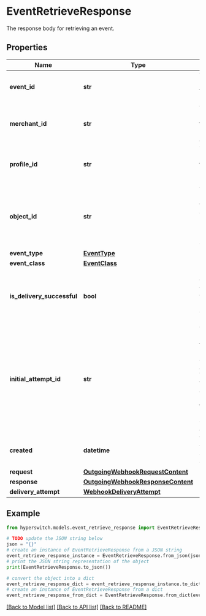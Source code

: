 # EventRetrieveResponse

The response body for retrieving an event.

## Properties

Name | Type | Description | Notes
------------ | ------------- | ------------- | -------------
**event_id** | **str** | The identifier for the Event. | 
**merchant_id** | **str** | The identifier for the Merchant Account. | 
**profile_id** | **str** | The identifier for the Business Profile. | 
**object_id** | **str** | The identifier for the object (Payment Intent ID, Refund ID, etc.) | 
**event_type** | [**EventType**](EventType.md) |  | 
**event_class** | [**EventClass**](EventClass.md) |  | 
**is_delivery_successful** | **bool** | Indicates whether the webhook was ultimately delivered or not. | [optional] 
**initial_attempt_id** | **str** | The identifier for the initial delivery attempt. This will be the same as &#x60;event_id&#x60; for the initial delivery attempt. | 
**created** | **datetime** | Time at which the event was created. | 
**request** | [**OutgoingWebhookRequestContent**](OutgoingWebhookRequestContent.md) |  | 
**response** | [**OutgoingWebhookResponseContent**](OutgoingWebhookResponseContent.md) |  | 
**delivery_attempt** | [**WebhookDeliveryAttempt**](WebhookDeliveryAttempt.md) |  | [optional] 

## Example

```python
from hyperswitch.models.event_retrieve_response import EventRetrieveResponse

# TODO update the JSON string below
json = "{}"
# create an instance of EventRetrieveResponse from a JSON string
event_retrieve_response_instance = EventRetrieveResponse.from_json(json)
# print the JSON string representation of the object
print(EventRetrieveResponse.to_json())

# convert the object into a dict
event_retrieve_response_dict = event_retrieve_response_instance.to_dict()
# create an instance of EventRetrieveResponse from a dict
event_retrieve_response_from_dict = EventRetrieveResponse.from_dict(event_retrieve_response_dict)
```
[[Back to Model list]](../README.md#documentation-for-models) [[Back to API list]](../README.md#documentation-for-api-endpoints) [[Back to README]](../README.md)


